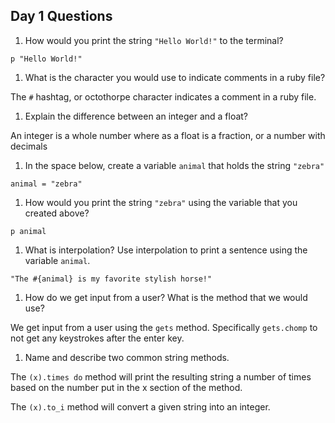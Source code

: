 ## Day 1 Questions

1. How would you print the string `"Hello World!"` to the terminal?

`p "Hello World!"`

1. What is the character you would use to indicate comments in a ruby file?

 The `#` hashtag, or octothorpe character indicates a comment in a ruby file.

1. Explain the difference between an integer and a float?

An integer is a whole number where as a float is a fraction, or a number with decimals

1. In the space below, create a variable `animal` that holds the string `"zebra"`

`animal = "zebra"`

1. How would you print the string `"zebra"` using the variable that you created above?

`p animal`

1. What is interpolation? Use interpolation to print a sentence using the variable `animal`.

`"The #{animal} is my favorite stylish horse!" `

1. How do we get input from a user? What is the method that we would use?

We get input from a user using the `gets` method. Specifically `gets.chomp`
to not get any keystrokes after the enter key.

1. Name and describe two common string methods.

The `(x).times do` method will print the resulting string a number of times based
on the number put in the x section of the method.

The `(x).to_i` method will convert a given string into an integer.
